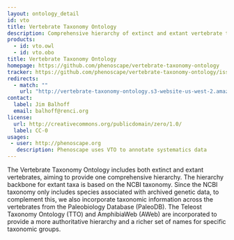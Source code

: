 ```yaml
---
layout: ontology_detail
id: vto
title: Vertebrate Taxonomy Ontology
description: Comprehensive hierarchy of extinct and extant vertebrate taxa.
products:
  - id: vto.owl
  - id: vto.obo
title: Vertebrate Taxonomy Ontology
homepage: https://github.com/phenoscape/vertebrate-taxonomy-ontology
tracker: https://github.com/phenoscape/vertebrate-taxonomy-ontology/issues
redirects:
  - match: ""
    url: "http://vertebrate-taxonomy-ontology.s3-website-us-west-2.amazonaws.com/releases/"
contact:
  label: Jim Balhoff
  email: balhoff@renci.org
license:
  url: http://creativecommons.org/publicdomain/zero/1.0/
  label: CC-0
usages:
 - user: http://phenoscape.org
   description: Phenoscape uses VTO to annotate systematics data
---
```


The Vertebrate Taxonomy Ontology includes both extinct and extant vertebrates, aiming to provide one comprehensive hierarchy. The hierarchy backbone for extant taxa is based on the NCBI taxonomy. Since the NCBI taxonomy only includes species associated with archived genetic data, to complement this, we also incorporate taxonomic information across the vertebrates from the Paleobiology Database (PaleoDB). The Teleost Taxonomy Ontology (TTO) and AmphibiaWeb (AWeb) are incorporated to provide a more authoritative hierarchy and a richer set of names for specific taxonomic groups.
